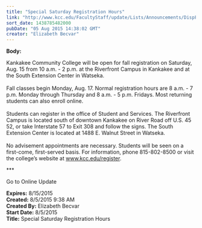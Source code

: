 ```yaml
---
title: "Special Saturday Registration Hours"
link: "http://www.kcc.edu/FacultyStaff/update/Lists/Announcements/DispForm.aspx?ID=1994"
sort_date: 1438785482000
pubDate: "05 Aug 2015 14:38:02 GMT"
creator: "Elizabeth Becvar"
---
```


<div><b>Body:</b> <div class="ExternalClass57CE9F3D3F0F4562B9BE746E7E9C743B"><p>​Kankakee Community College will be open for fall registration on Saturday, Aug. 15 from 10 a.m. - 2 p.m. at the Riverfront Campus in Kankakee and at the South Extension Center in Watseka.<br /><br />Fall classes begin Monday, Aug. 17. Normal registration hours are 8 a.m. - 7 p.m. Monday through Thursday and 8 a.m. - 5 p.m. Fridays. Most returning students can also enroll online. <br /><br />Students can register in the office of Student and Services. The Riverfront Campus is located south of downtown Kankakee on River Road off U.S. 45 52, or take Interstate 57 to Exit 308 and follow the signs. The South Extension Center is located at 1488 E. Walnut Street in Watseka.<br /><br />No advisement appointments are necessary. Students will be seen on a first-come, first-served basis. For information, phone 815-802-8500 or visit the college’s website at <a href="/register">www.kcc.edu/register</a>.<br /></p>
<p>***</p>
<p>Go to Online Update</p></div></div>
<div><b>Expires:</b> 8/15/2015</div>
<div><b>Created:</b> 8/5/2015 9:38 AM</div>
<div><b>Created By:</b> Elizabeth Becvar</div>
<div><b>Start Date:</b> 8/5/2015</div>
<div><b>Title:</b> Special Saturday Registration Hours</div>
